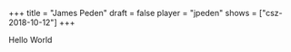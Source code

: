 +++
title = "James Peden"
draft = false
player = "jpeden"
shows = ["csz-2018-10-12"]
+++

Hello World
